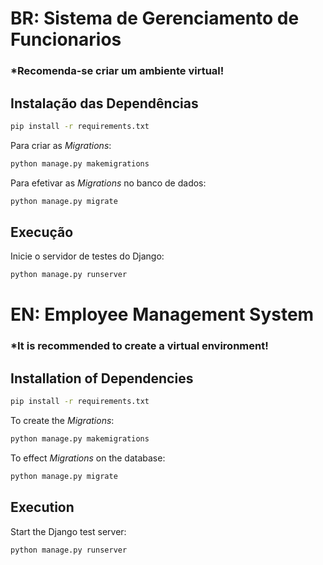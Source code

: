 # BR: Sistema de Gerenciamento de Funcionarios

### *Recomenda-se criar um ambiente virtual!

## Instalação das Dependências

```bash
pip install -r requirements.txt
```

Para criar as _Migrations_:

```bash
python manage.py makemigrations
```

Para efetivar as _Migrations_ no banco de dados:

```bash
python manage.py migrate
```

## Execução

Inicie o servidor de testes do Django:

```bash
python manage.py runserver
```


# EN:  Employee Management System

### *It is recommended to create a virtual environment!

## Installation of Dependencies

```bash
pip install -r requirements.txt
```

To create the _Migrations_:

```bash
python manage.py makemigrations
```

To effect _Migrations_  on the database:

```bash
python manage.py migrate
```

## Execution

Start the Django test server:

```bash
python manage.py runserver
```
